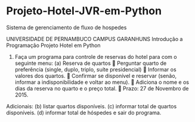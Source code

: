 # Projeto-Hotel-JVR-em-Python
Sistema de gerenciamento de fluxo de hospedes 

UNIVERSIDADE DE PERNAMBUCO
CAMPUS GARANHUNS
Introdução a Programação
Projeto Hotel em Python

1. Faça um programa para controle de reservas do hotel para 
com o seguinte menu:
(a) Reserva de quartos
 Perguntar quarto de preferência (single, duplo, triplo, 
suíte presidencial)
 Informar os valores dos quartos.
 Confirmar se disponível e reservar (senão, informar a 
indisponibilidade e voltar ao menu).
 Adiciona o nome e os dias da reserva no quarto e o 
preço total.
 Prazo: 27 de Novembro de 2015.

Adicionais:
(b) listar quartos disponíveis.
(c) informar total de quartos disponíveis.
(d) informar total de hóspedes e sair do programa. 

